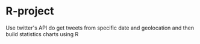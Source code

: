 # R-project
Use twitter's API do get tweets from specific date and geolocation and then build statistics charts using R
